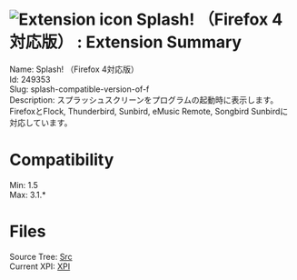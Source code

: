 # ![Extension icon](https://addons.thunderbird.net/user-media/addon_icons/249/249353-64.png?modified=1334449444) Splash!  （Firefox 4対応版） : Extension Summary

Name: Splash!  （Firefox 4対応版）  
Id: 249353  
Slug: splash-compatible-version-of-f  
Description: スプラッシュスクリーンをプログラムの起動時に表示します。
FirefoxとFlock, Thunderbird, Sunbird, eMusic Remote, Songbird Sunbirdに対応しています。
  

# Compatibility
Min: 1.5  
Max: 3.1.*  

# Files

Source Tree: [Src](C:/Dev/Thunderbird/ThunderKdB/xall/xOther/249353-splash-compatible-version-of-f/src)  
Current XPI: [XPI](C:/Dev/Thunderbird/ThunderKdB/xall/xOther/249353-splash-compatible-version-of-f/xpi)  




